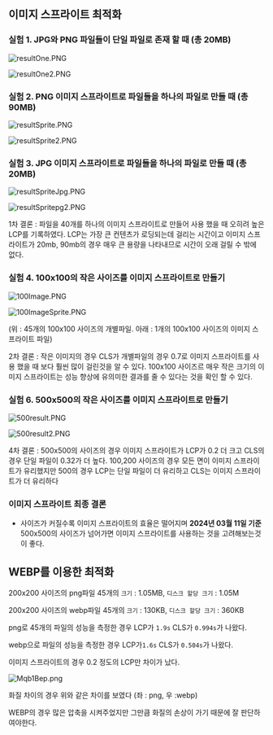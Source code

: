 ## 이미지 스프라이트 최적화

### 실험 1. JPG와 PNG 파일들이 단일 파일로 존재 할 때 (총 20MB)

![resultOne.PNG](https://i.imgur.com/hfHmRqX.png)

![resultOne2.PNG](https://i.imgur.com/mIoYIXw.png)

### 실험 2. PNG 이미지 스프라이트로 파일들을 하나의 파일로 만들 때 (총 90MB)

![resultSprite.PNG](https://i.imgur.com/mmOq2MB.png)

![resultSprite2.PNG](https://i.imgur.com/RPMhfAY.png)

### 실험 3. JPG 이미지 스프라이트로 파일들을 하나의 파일로 만들 때 (총 20MB)

![resultSpriteJpg.PNG](https://i.imgur.com/V9gvd1k.png)

![resultSpritepg2.PNG](https://i.imgur.com/C1b8UOE.png)

1차 결론 : 파일을 40개를 하나의 이미지 스프라이트로 만들어 사용 했을 때 오히려 높은 LCP를 기록하였다. LCP는 가장 큰 컨텐츠가 로딩되는데 걸리는 시간이고 이미지 스프라이트가 20mb, 90mb의 경우 매우 큰 용량을 나타내므로 시간이 오래 걸릴 수 밖에 없다.

### 실험 4. 100x100의 작은 사이즈를 이미지 스프라이트로 만들기

![100Image.PNG](https://i.imgur.com/7thAExH.png)

![100ImageSprite.PNG](https://i.imgur.com/0cpi5Wr.png)

(위 : 45개의 100x100 사이즈의 개별파일. 아래 : 1개의 100x100 사이즈의 이미지 스프라이트 파일)

2차 결론 : 작은 이미지의 경우 CLS가 개별파일의 경우 0.7로 이미지 스프라이트를 사용 했을 때 보다 훨씬 많이 걸린것을 알 수 있다. 100x100 사이즈르 매우 작은 크기의 이미지 스프라이트는 성능 향상에 유의미한 결과를 줄 수 있다는 것을 확인 할 수 있다.

### 실험 6. 500x500의 작은 사이즈를 이미지 스프라이트로 만들기

![500result.PNG](https://i.imgur.com/N9OLjC3.png)

![500result2.PNG](https://i.imgur.com/MyBIHIj.png)

4차 결론 : 500x500의 사이즈의 경우 이미지 스프라이트가 LCP가 0.2 더 크고 CLS의 경우 단일 파일이 0.32가 더 높다. 100,200 사이즈의 경우 모든 면이 이미지 스프라이트가 유리했지만 500의 경우 LCP는 단일 파일이 더 유리하고 CLS는 이미지 스프라이트가 더 유리하다

### 이미지 스프라이트 최종 결론

- 사이즈가 커질수록 이미지 스프라이트의 효율은 떨어지며 **2024년 03월 11일 기준** 500x500의 사이즈가 넘어가면 이미지 스프라이트를 사용하는 것을 고려해보는것이 좋다.

## WEBP를 이용한 최적화

200x200 사이즈의 png파일 45개의 `크기` : 1.05MB, `디스크 할당 크기` : 1.05M

200x200 사이즈의 webp파일 45개의 `크기` : 130KB, `디스크 할당 크기` : 360KB

png로 45개의 파일의 성능을 측정한 경우 LCP가 `1.9s` CLS가 `0.994s`가 나왔다.

webp으로 파일의 성능을 측정한 경우 LCP가`1.6s` CLS가 `0.504s`가 나왔다.

이미지 스프라이트의 경우 0.2 정도의 LCP만 차이가 났다.

![Mqb1Bep.png](https://i.imgur.com/Mqb1Bep.png)

화질 차이의 경우 위와 같은 차이를 보였다 (좌 : png, 우 :webp)

WEBP의 경우 많은 압축을 시켜주었지만 그만큼 화질의 손상이 가기 때문에 잘 판단하여야한다.
